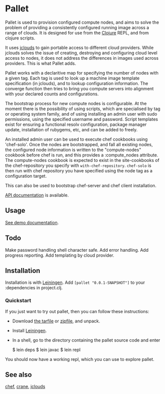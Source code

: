 # Pallet

Pallet is used to provision configured compute nodes, and aims to solve the
problem of providing a consistently configured running image across a range of
clouds.  It is designed for use from the [Clojure](http://clojure.org) REPL, and
from clojure scripts.

It uses [jclouds](http://github.com/jclouds/jclouds) to gain portable access to
different cloud providers.  While jclouds solves the issue of creating,
destroying and configuring cloud level access to nodes, it does not address the
differences in images used across providers.  This is what Pallet adds.

Pallet works with a declaritive map for specifying the number of nodes with a
given tag.  Each tag is used to look up a machine image template specification
(in jclouds), and to lookup configuration information.  The converge function
then tries to bring you compute servers into alignment with your declared counts
and configurations.

The bootstrap process for new compute nodes is configurable.  At the moment
there is the possibility of using scripts, which are specialised by tag or
operating system family, and of using installing an admin user with sudo
permissions, using the specified username and password.  Script templates exist
for ensuring a functional resolv configuration, package manager update,
installation of rubygems, etc, and can be added to freely.

An installed admin user can be used to execute chef cookbooks using 'chef-solo'.
Once the nodes are bootstrapped, and fall all existing nodes, the configured
node information is written to the "compute-nodes" cookbook before chef is run,
and this provides a :compute_nodes attribute.  The compute-nodes cookbook is
expected to exist in the site-cookbooks of the chef-repository you specify with
`with-chef-repository`. `chef-solo` is then run with chef repository you have
specified using the node tag as a configuration target.

This can also be used to bootstrap chef-server and chef client installation.

[API documentation](http://hugoduncan.github.com/pallet) is available.

## Usage

[See demo documentation](http://hugoduncan.github.com/pallet/demo-api.html).

## Todo

Make password handling shell character safe.
Add error handling.
Add progress reporting.
Add templating by cloud provider.

## Installation

Installation is with [Leiningen](http://github.com/technomancy/leiningen).  Add
`[pallet "0.0.1-SNAPSHOT"]` to your :dependencies in project.clj.

### Quickstart

If you just want to try out pallet, then you can follow these instructions:

- Download [the tarfile](http://github.com/hugoduncan/pallet/tarball/master)
  or [zipfile](http://github.com/hugoduncan/pallet/zipball/master), and unpack.

- Install [Leiningen](http://github.com/technomancy/leiningen).

- In a shell, go to the directory containing the pallet source code and enter

    $ lein deps
    $ lein javac
    $ lein repl

You should now have a working repl, which you can use to explore pallet.


## See also
[chef](http://wiki.opscode.com/display/chef/Home),
[crane](http://github.com/bradford/crane),
[jclouds](http://github.com/jclouds/jclouds)

